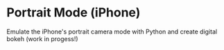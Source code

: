 # Portrait Mode (iPhone)
Emulate the iPhone's portrait camera mode with Python and create digital bokeh
(work in progess!)
